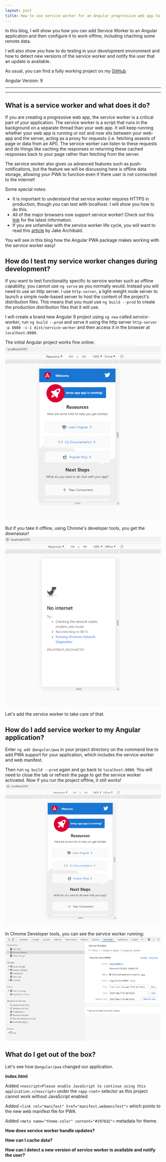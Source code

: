 ```yaml
---
layout: post
title: How to use service worker for an Angular progressive web app to work offline
---
```


In this blog, I will show you how you can add Service Worker to an Angular application and then configure it to work offline, including chaching some remote data.   

I will also show you how to do testing in your development environment and how to detect new versions of the service worker and notify the user that an update is available. 

As usual, you can find a fully working project on my [GitHub](https://github.com/DaveStaudenmaier/service-worker)

Angular Version: 9

----
****

## What is a service worker and what does it do?

If you are creating a progressive web app, the service worker is a critical part of your application.   The service worker is a script that runs in the background on a separate thread than your web app.  It will keep running whether your web app is running or not and now sits between your web-app and the server, acting as a proxy for requests (i.e. fetching assests of page or data from an API).  The service worker can listen to these requests and do things like caching the responses or returning these cached responses back to your page rather than fetching from the server.

The service worker also gives us advanced features such as push-notifications, but the feature we will be discussing here is offline data storage, allowing your PWA to function even if there user is not connected to the internet!

Some special notes:

- It is important to understand that service worker requires HTTPS in production, though you can test with localhost.  I will show you how to do this.
- All of the major browsers now support service worker!   Check out this [link](https://jakearchibald.github.io/isserviceworkerready/) for the latest information.
- If you are unfamiliar with the service worker life cycle, you will want to read this [article](https://developers.google.com/web/fundamentals/primers/service-workers/lifecycle) by Jake Archibald.

You will see in this blog how the Angular PWA package makes working with the service worker easy!

## How do I test my service worker changes during development?

If you want to test functionality specific to service worker such as offline capability, you cannot use `ng serve` as you normally would.  Instead you will need to use an http server.   I use `http-server`, a light-weight node server to launch a simple node-based server to host the content of the project's distribution files.   This means that you must use  `ng build --prod` to create the production distribution files that it will use.   

I will create a brand new Angular 9 project using `ng new` called *service-worker*, run `ng build --prod` and serve it using the http server `http-server -p 8080 -c-1 dist/service-worker` and then access it in the browser at `localhost:8080`.  

The initial Angular project works fine online:
<img src="/images/initial-no-sw.png">

But if you take it offline, using Chrome's developer tools, you get the downasaur!
<img src="/images/initial-no-sw-offline.png">

Let's add the service worker to take care of that.  

## How do I add service worker to my Angular application?

Enter `ng add @angular/pwa` in your project directory on the command line to add PWA support for your application, which includes the service worker and web manifest.  

Then run `ng build --prod` again and go back to `localhost:8080`.  You will need to close the tab or refresh the page to get the service worker activated.   Now if you run the project offline, it still works!
<img src="/images/with-sw-offline.png">
          
In Chrome Developer tools, you can see the service worker running:
<img src="/images/with-sw.png">

## What do I get out of the box?

Let's see how `@angular/pwa` changed our application.

**index.html**

Added `<noscript>Please enable JavaScript to continue using this application.</noscript>` under the `<app-root>` selector as this project cannot work without JavaScript enabled.

Added `<link rel="manifest" href="manifest.webmanifest">` which points to the new web manifest file for PWA.

Added `<meta name="theme-color" content="#1976d2">` metadata for theme.

**How does service worker handle updates?**

**How can I cache data?**

**How can I detect a new version of service worker is available and notify the user?**

